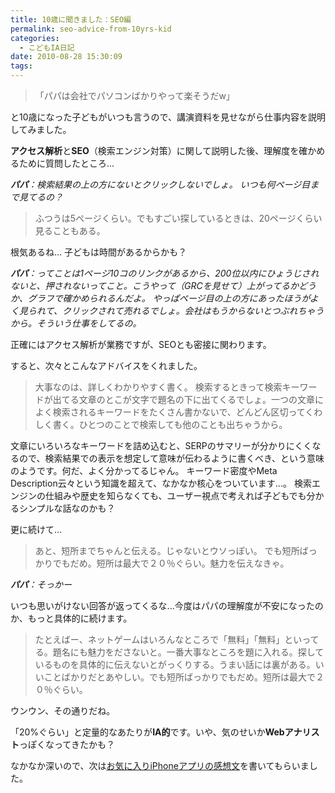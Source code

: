 ```yaml
---
title: 10歳に聞きました：SEO編
permalink: seo-advice-from-10yrs-kid
categories:
  - こどもIA日記
date: 2010-08-28 15:30:09
tags:
---
```


> 「パパは会社でパソコンばかりやって楽そうだw」

と10歳になった子どもがいつも言うので、講演資料を見せながら仕事内容を説明してみました。

**アクセス解析**と**SEO**（検索エンジン対策）に関して説明した後、理解度を確かめるために質問したところ...
<!-- more -->

_**パパ**：検索結果の上の方にないとクリックしないでしょ。
いつも何ページ目まで見てるの？_

> ふつうは5ページくらい。でもすごい探しているときは、20ページくらい見ることもある。

根気あるね... 子どもは時間があるからかも？

_**パパ**：ってことは1ページ10コのリンクがあるから、200位以内にひょうじされないと、押されないってこと。こうやって（GRCを見せて）上がってるかどうか、グラフで確かめられるんだよ。
やっぱページ目の上の方にあったほうがよく見られて、クリックされて売れるでしょ。会社はもうからないとつぶれちゃうから。そういう仕事をしてるの。_

正確にはアクセス解析が業務ですが、SEOとも密接に関わります。

すると、次々とこんなアドバイスをくれました。

> 大事なのは、詳しくわかりやすく書く。
> 検索するときって検索キーワードが出てる文章のとこが文字で題名の下に出てくるでしょ。一つの文章によく検索されるキーワードをたくさん書かないで、どんどん区切ってくわしく書く。ひとつのことで検索しても他のことも出ちゃうから。

文章にいろいろなキーワードを詰め込むと、SERPのサマリーが分かりにくくなるので、検索結果での表示を想定して意味が伝わるように書くべき、という意味のようです。何だ、よく分かってるじゃん。
キーワード密度やMeta Description云々という知識を超えて、なかなか核心をついています...。
検索エンジンの仕組みや歴史を知らなくても、ユーザー視点で考えれば子どもでも分かるシンプルな話なのかも？

更に続けて...

> あと、短所までちゃんと伝える。じゃないとウソっぽい。
> でも短所ばっかりでもだめ。短所は最大で２０％ぐらい。魅力を伝えなきゃ。

_**パパ**：そっかー_

いつも思いがけない回答が返ってくるな...今度はパパの理解度が不安になったのか、もっと具体的に続けます。

> たとえばー、ネットゲームはいろんなところで「無料」「無料」といってる。題名にも魅力をださないと。一番大事なところを題に入れる。探しているものを具体的に伝えないとがっくりする。うまい話には裏がある。いいことばかりだとあやしい。でも短所ばっかりでもだめ。短所は最大で２０％ぐらい。

ウンウン、その通りだね。

「20%ぐらい」と定量的なあたりが**IA的**です。いや、気のせいか**Webアナリスト**っぽくなってきたかも？

なかなか深いので、次は[お気に入りiPhoneアプリの感想文](../iphone-app-for-10-year-kid/)を書いてもらいました。